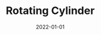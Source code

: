 ---
name: rotatingthing.mp4
title: Rotating Cylinder
date: 2022-01-01 # Rough estimate.
loop: true
---